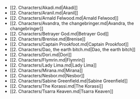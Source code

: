 - [[2. Characters/Akadi.md|Akadi]]
- [[2. Characters/Aranil.md|Aranil]]
- [[2. Characters/Arnald Felwood.md|Arnald Felwood]]
- [[2. Characters/Avandra, the changebringer.md|Avandra, the changebringer]]
- [[2. Characters/Betrayer God.md|Betrayer God]]
- [[2. Characters/Brenise.md|Brenise]]
- [[2. Characters/Captain Prookfoot.md|Captain Prookfoot]]
- [[2. Characters/Dao, the earth bitch.md|Dao, the earth bitch]]
- [[2. Characters/Dori.md|Dori]]
- [[2. Characters/Flymrin.md|Flymrin]]
- [[2. Characters/Lady Lima.md|Lady Lima]]
- [[2. Characters/Mirana.md|Mirana]]
- [[2. Characters/Nesbor.md|Nesbor]]
- [[2. Characters/Sabine Greenfield.md|Sabine Greenfield]]
- [[2. Characters/The Korassi.md|The Korassi]]
- [[2. Characters/Tsarra Keaven.md|Tsarra Keaven]]
